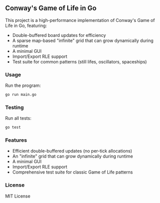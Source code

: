 ## Conway's Game of Life in Go

This project is a high-performance implementation of Conway's Game of Life in Go, featuring:

- Double-buffered board updates for efficiency
- A sparse map-based "infinite" grid that can grow dynamically during runtime
- A minimal GUI
- Import/Export RLE support
- Test suite for common patterns (still lifes, oscillators, spaceships)

### Usage

Run the program:

```sh
go run main.go
```

### Testing

Run all tests:

```sh
go test
```

### Features

- Efficient double-buffered updates (no per-tick allocations)
- An "infinite" grid that can grow dynamically during runtime
- A minimal GUI
- Import/Export RLE support
- Comprehensive test suite for classic Game of Life patterns

### License

MIT License
